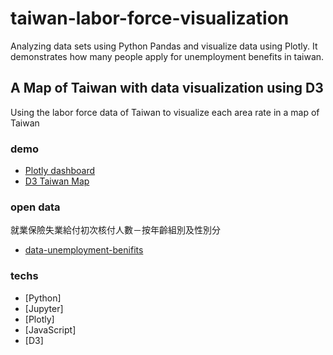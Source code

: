 # taiwan-labor-force-visualization
Analyzing data sets using Python Pandas and visualize data using Plotly. It demonstrates how many people apply for unemployment benefits in taiwan.

## A Map of Taiwan with data visualization using D3
Using the labor force data of Taiwan to visualize each area rate in a map of Taiwan

### demo

  - [Plotly dashboard](https://plot.ly/dashboard/faneder:18/edit#/)
  - [D3 Taiwan Map](https://taiwan-map-labor-force.firebaseapp.com)

### open data
  
  就業保險失業給付初次核付人數－按年齡組別及性別分
  - [data-unemployment-benifits](https://data.gov.tw/dataset/39539?fbclid=IwAR1yvPuBs7lnCMq4eibyogBwZ1g8i6HRF9zXUaLgDWV_M4pK80cAa2TS754)

### techs

  * [Python]
  * [Jupyter]
  * [Plotly]
  * [JavaScript]
  * [D3]
